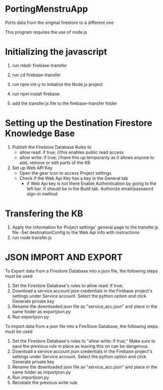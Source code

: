 # PortingMenstruApp
Ports data from the original firestore to a different one

This program requires the use of node.js

# Initializing the javascript

1. run mkdir firebase-transfer

2. run cd firebase-transfer

3. run npm init-y to initialize the Node.js project

4. run npm install firebase

5. add the transfer.js file to the firebase-transfer folder

# Setting up the Destination Firestore Knowledge Base
1. Publish the Firestore Database Rules to
   -  allow read: if true; //this enables public read access
   -  allow write: if true; //have this up temporarily as it allows anyone to add, remove or edit parts of the KB
2. Set up Web API Key
   - Open the gear icon to access Project settings
   - Check if the Web Api Key has a key in the General tab
       - if Web Api key is not there Enable Authentication by going to the left bar. It should be in the Build tab. Authorize email/password sign-in method

# Transfering the KB
1. Apply the information for Project settings' general page to the transfer.js file
     -Set destinationConfig to the Web Api Info with instructions
3. run node transfer.js


# JSON IMPORT AND EXPORT

To Export data from a Firestore Database into a json file, the following steps must be used
1. Set the Firestore Database's rules to allow read: if true;
2. Download a service account json credentials in the Firebase project's settings under Service account. Select the python option and click Generate private key
3. Rename the downloaded json file as "service_acc.json" and place in the same folder as exportjson.py
4. Run exportjson.py

To import data from a json file into a FireStore Database, the following steps must be used
1. Set the Firestore Database's rules to "allow write: if true;" Make sure to save the previous rule in place as leaving this on can be dangerous.
2. Download a service account json credentials in the Firebase project's settings under Service account. Select the python option and click Generate private key
3. Rename the downloaded json file as "service_acc.json" and place in the same folder as importjson.py
4. Run importjson.py
5. Reinstate the previous write rule

